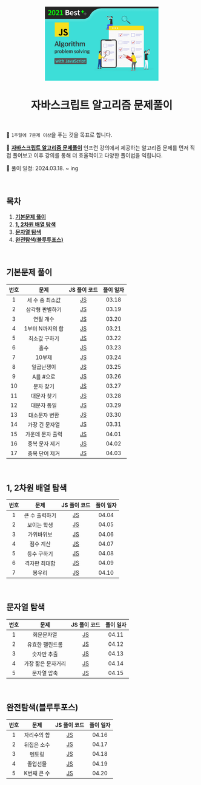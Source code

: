 <div align="center">
  <br />
  <img src="./readme_assets/thumbnail-js-algorithm.png" alt="JS Algorithm" width="300px" />
  <br />
  <h1>자바스크립트 알고리즘 문제풀이</h1>
  <br />
</div>

🎯 `1주일에 7문제 이상`을 푸는 것을 목표로 합니다.

🎯 **[자바스크립트 알고리즘 문제풀이](https://www.inflearn.com/course/%EC%9E%90%EB%B0%94%EC%8A%A4%ED%81%AC%EB%A6%BD%ED%8A%B8-%EC%95%8C%EA%B3%A0%EB%A6%AC%EC%A6%98-%EB%AC%B8%EC%A0%9C%ED%92%80%EC%9D%B4)** 인프런 강의에서 제공하는 알고리즘 문제를 먼저 직접 풀어보고 이후 강의를 통해 더 효율적이고 다양한 풀이법을 익힙니다.

📅 풀이 일정: 2024.03.18. ~ ing

<br />

## 목차

1. [**기본문제 풀이**](#1)
2. [**1, 2차원 배열 탐색**](#2)
3. [**문자열 탐색**](#3)
4. [**완전탐색(블루투포스)**](#4)

<br />

<div id="1"></div>

## 기본문제 풀이

| 번호 |       문제       |                                                        JS 풀이 코드                                                         | 풀이 일자 |
| :--: | :--------------: | :-------------------------------------------------------------------------------------------------------------------------: | :-------: |
|  1   | 세 수 중 최소값  |   [JS](https://github.com/misung-dev/inflearn-algorithm-solving-with-js/blob/main/section1/1-lowest-of-three-numbers.js)    |   03.18   |
|  2   | 삼각형 판별하기  |      [JS](https://github.com/misung-dev/inflearn-algorithm-solving-with-js/blob/main/section1/2-identify-triangles.js)      |   03.19   |
|  3   |    연필 개수     |      [JS](https://github.com/misung-dev/inflearn-algorithm-solving-with-js/blob/main/section1/3-number-of-pencils.js)       |   03.20   |
|  4   | 1부터 N까지의 합 |       [JS](https://github.com/misung-dev/inflearn-algorithm-solving-with-js/blob/main/section1/4-sum-from-1-to-n.js)        |   03.21   |
|  5   |  최소값 구하기   |  [JS](https://github.com/misung-dev/inflearn-algorithm-solving-with-js/blob/main/section1/5-finding-the-minimum-value.js)   |   03.22   |
|  6   |       홀수       |         [JS](https://github.com/misung-dev/inflearn-algorithm-solving-with-js/blob/main/section1/6-odd-numbers.js)          |   03.23   |
|  7   |      10부제      |         [JS](https://github.com/misung-dev/inflearn-algorithm-solving-with-js/blob/main/section1/7-10-subtitles.js)         |   03.24   |
|  8   |    일곱난쟁이    |         [JS](https://github.com/misung-dev/inflearn-algorithm-solving-with-js/blob/main/section1/8-seven-dwarfs.js)         |   03.25   |
|  9   |    A를 #으로     |           [JS](https://github.com/misung-dev/inflearn-algorithm-solving-with-js/blob/main/section1/9-a-to-%23.js)           |   03.26   |
|  10  |    문자 찾기     |     [JS](https://github.com/misung-dev/inflearn-algorithm-solving-with-js/blob/main/section1/10-finding-characters.js)      |   03.27   |
|  11  |   대문자 찾기    |    [JS](https://github.com/misung-dev/inflearn-algorithm-solving-with-js/blob/main/section1/11-find-capital-letters.js)     |   03.28   |
|  12  |   대문자 통일    |    [JS](https://github.com/misung-dev/inflearn-algorithm-solving-with-js/blob/main/section1/12-unify-capitalization.js)     |   03.29   |
|  13  |  대소문자 변환   |       [JS](https://github.com/misung-dev/inflearn-algorithm-solving-with-js/blob/main/section1/13-case-conversion.js)       |   03.30   |
|  14  |  가장 긴 문자열  |       [JS](https://github.com/misung-dev/inflearn-algorithm-solving-with-js/blob/main/section1/14-longest-string.js)        |   03.31   |
|  15  | 가운데 문자 출력 | [JS](https://github.com/misung-dev/inflearn-algorithm-solving-with-js/blob/main/section1/15.print-the-center-character.js)  |   04.01   |
|  16  |  중복 문자 제거  | [JS](https://github.com/misung-dev/inflearn-algorithm-solving-with-js/blob/main/section1/16-remove-duplicate-characters.js) |   04.02   |
|  17  |  중복 단어 제거  |   [JS](https://github.com/misung-dev/inflearn-algorithm-solving-with-js/blob/main/section1/17-remove-duplicate-words.js)    |   04.03   |

<br />

<div id="2"></div>

## 1, 2차원 배열 탐색

| 번호 |      문제      |                                                     JS 풀이 코드                                                     | 풀이 일자 |
| :--: | :------------: | :------------------------------------------------------------------------------------------------------------------: | :-------: |
|  1   | 큰 수 출력하기 | [JS](https://github.com/misung-dev/inflearn-algorithm-solving-with-js/blob/main/section2/1-print-a-large-number.js)  |   04.04   |
|  2   |  보이는 학생   |   [JS](https://github.com/misung-dev/inflearn-algorithm-solving-with-js/blob/main/section2/2-visible-students.js)    |   04.05   |
|  3   |   가위바위보   |  [JS](https://github.com/misung-dev/inflearn-algorithm-solving-with-js/blob/main/section2/3-rock-paper-scissors.js)  |   04.06   |
|  4   |   점수 계산    | [JS](https://github.com/misung-dev/inflearn-algorithm-solving-with-js/blob/main/section2/4-calculate-your-score.js)  |   04.07   |
|  5   |  등수 구하기   | [JS](https://github.com/misung-dev/inflearn-algorithm-solving-with-js/blob/main/section2/5-finding-equal-numbers.js) |   04.08   |
|  6   | 격자판 최대합  |     [JS](https://github.com/misung-dev/inflearn-algorithm-solving-with-js/blob/main/section2/6-grid-max-sum.js)      |   04.09   |
|  7   |     봉우리     |         [JS](https://github.com/misung-dev/inflearn-algorithm-solving-with-js/blob/main/section2/7-peaks.js)         |   04.10   |

<br />

<div id="3"></div>

## 문자열 탐색

| 번호 |              문제              |                                                        JS 풀이 코드                                                        | 풀이 일자 |
| :--: | :----------------------------: | :------------------------------------------------------------------------------------------------------------------------: | :-------: |
|  1   |       회문문자열       |     [JS](https://github.com/misung-dev/inflearn-algorithm-solving-with-js/blob/main/section3/1-palindromic-string.js)      |   04.11   |
|  2   |   유효한 팰린드롬   |      [JS](https://github.com/misung-dev/inflearn-algorithm-solving-with-js/blob/main/section3/2-valid-palindromes.js)      |   04.12   |
|  3   |      숫자만 추출       |    [JS](https://github.com/misung-dev/inflearn-algorithm-solving-with-js/blob/main/section3/3-extract-numbers-only.js)     |   04.13   |
|  4   | 가장 짧은 문자거리 | [JS](https://github.com/misung-dev/inflearn-algorithm-solving-with-js/blob/main/section3/4-shortest-character-distance.js) |   04.14   |
|  5   |      문자열 압축      |     [JS](https://github.com/misung-dev/inflearn-algorithm-solving-with-js/blob/main/section3/5-compress-the-string.js)     |   04.15   |

<br />

<div id="4"></div>

## 완전탐색(블루투포스)

| 번호 |        문제        |                                                     JS 풀이 코드                                                      | 풀이 일자 |
| :--: | :----------------: | :-------------------------------------------------------------------------------------------------------------------: | :-------: |
|  1   | 자리수의 합  |     [JS](https://github.com/misung-dev/inflearn-algorithm-solving-with-js/blob/main/section4/1-sum-of-digits.js)      |   04.16   |
|  2   | 뒤집은 소수 |    [JS](https://github.com/misung-dev/inflearn-algorithm-solving-with-js/blob/main/section4/2-flipped-decimal.js)     |   04.17   |
|  3   |    멘토링     |       [JS](https://github.com/misung-dev/inflearn-algorithm-solving-with-js/blob/main/section4/3-mentoring.js)        |   04.18   |
|  4   |  졸업선물  |    [JS](https://github.com/misung-dev/inflearn-algorithm-solving-with-js/blob/main/section4/4-graduation-gift.js)     |   04.19   |
|  5   | K번째 큰 수  | [JS](https://github.com/misung-dev/inflearn-algorithm-solving-with-js/blob/main/section4/5-the-Kth-largest-number.js) |   04.20   |

<br />
